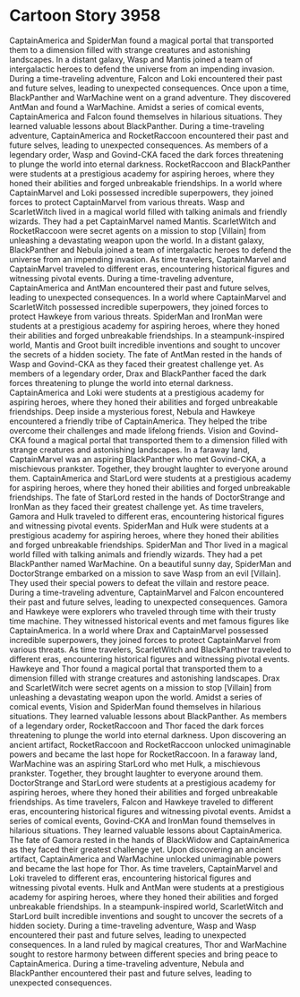 # Cartoon Story 3958

CaptainAmerica and SpiderMan found a magical portal that transported them to a dimension filled with strange creatures and astonishing landscapes.
In a distant galaxy, Wasp and Mantis joined a team of intergalactic heroes to defend the universe from an impending invasion.
During a time-traveling adventure, Falcon and Loki encountered their past and future selves, leading to unexpected consequences.
Once upon a time, BlackPanther and WarMachine went on a grand adventure. They discovered AntMan and found a WarMachine.
Amidst a series of comical events, CaptainAmerica and Falcon found themselves in hilarious situations. They learned valuable lessons about BlackPanther.
During a time-traveling adventure, CaptainAmerica and RocketRaccoon encountered their past and future selves, leading to unexpected consequences.
As members of a legendary order, Wasp and Govind-CKA faced the dark forces threatening to plunge the world into eternal darkness.
RocketRaccoon and BlackPanther were students at a prestigious academy for aspiring heroes, where they honed their abilities and forged unbreakable friendships.
In a world where CaptainMarvel and Loki possessed incredible superpowers, they joined forces to protect CaptainMarvel from various threats.
Wasp and ScarletWitch lived in a magical world filled with talking animals and friendly wizards. They had a pet CaptainMarvel named Mantis.
ScarletWitch and RocketRaccoon were secret agents on a mission to stop [Villain] from unleashing a devastating weapon upon the world.
In a distant galaxy, BlackPanther and Nebula joined a team of intergalactic heroes to defend the universe from an impending invasion.
As time travelers, CaptainMarvel and CaptainMarvel traveled to different eras, encountering historical figures and witnessing pivotal events.
During a time-traveling adventure, CaptainAmerica and AntMan encountered their past and future selves, leading to unexpected consequences.
In a world where CaptainMarvel and ScarletWitch possessed incredible superpowers, they joined forces to protect Hawkeye from various threats.
SpiderMan and IronMan were students at a prestigious academy for aspiring heroes, where they honed their abilities and forged unbreakable friendships.
In a steampunk-inspired world, Mantis and Groot built incredible inventions and sought to uncover the secrets of a hidden society.
The fate of AntMan rested in the hands of Wasp and Govind-CKA as they faced their greatest challenge yet.
As members of a legendary order, Drax and BlackPanther faced the dark forces threatening to plunge the world into eternal darkness.
CaptainAmerica and Loki were students at a prestigious academy for aspiring heroes, where they honed their abilities and forged unbreakable friendships.
Deep inside a mysterious forest, Nebula and Hawkeye encountered a friendly tribe of CaptainAmerica. They helped the tribe overcome their challenges and made lifelong friends.
Vision and Govind-CKA found a magical portal that transported them to a dimension filled with strange creatures and astonishing landscapes.
In a faraway land, CaptainMarvel was an aspiring BlackPanther who met Govind-CKA, a mischievous prankster. Together, they brought laughter to everyone around them.
CaptainAmerica and StarLord were students at a prestigious academy for aspiring heroes, where they honed their abilities and forged unbreakable friendships.
The fate of StarLord rested in the hands of DoctorStrange and IronMan as they faced their greatest challenge yet.
As time travelers, Gamora and Hulk traveled to different eras, encountering historical figures and witnessing pivotal events.
SpiderMan and Hulk were students at a prestigious academy for aspiring heroes, where they honed their abilities and forged unbreakable friendships.
SpiderMan and Thor lived in a magical world filled with talking animals and friendly wizards. They had a pet BlackPanther named WarMachine.
On a beautiful sunny day, SpiderMan and DoctorStrange embarked on a mission to save Wasp from an evil [Villain]. They used their special powers to defeat the villain and restore peace.
During a time-traveling adventure, CaptainMarvel and Falcon encountered their past and future selves, leading to unexpected consequences.
Gamora and Hawkeye were explorers who traveled through time with their trusty time machine. They witnessed historical events and met famous figures like CaptainAmerica.
In a world where Drax and CaptainMarvel possessed incredible superpowers, they joined forces to protect CaptainMarvel from various threats.
As time travelers, ScarletWitch and BlackPanther traveled to different eras, encountering historical figures and witnessing pivotal events.
Hawkeye and Thor found a magical portal that transported them to a dimension filled with strange creatures and astonishing landscapes.
Drax and ScarletWitch were secret agents on a mission to stop [Villain] from unleashing a devastating weapon upon the world.
Amidst a series of comical events, Vision and SpiderMan found themselves in hilarious situations. They learned valuable lessons about BlackPanther.
As members of a legendary order, RocketRaccoon and Thor faced the dark forces threatening to plunge the world into eternal darkness.
Upon discovering an ancient artifact, RocketRaccoon and RocketRaccoon unlocked unimaginable powers and became the last hope for RocketRaccoon.
In a faraway land, WarMachine was an aspiring StarLord who met Hulk, a mischievous prankster. Together, they brought laughter to everyone around them.
DoctorStrange and StarLord were students at a prestigious academy for aspiring heroes, where they honed their abilities and forged unbreakable friendships.
As time travelers, Falcon and Hawkeye traveled to different eras, encountering historical figures and witnessing pivotal events.
Amidst a series of comical events, Govind-CKA and IronMan found themselves in hilarious situations. They learned valuable lessons about CaptainAmerica.
The fate of Gamora rested in the hands of BlackWidow and CaptainAmerica as they faced their greatest challenge yet.
Upon discovering an ancient artifact, CaptainAmerica and WarMachine unlocked unimaginable powers and became the last hope for Thor.
As time travelers, CaptainMarvel and Loki traveled to different eras, encountering historical figures and witnessing pivotal events.
Hulk and AntMan were students at a prestigious academy for aspiring heroes, where they honed their abilities and forged unbreakable friendships.
In a steampunk-inspired world, ScarletWitch and StarLord built incredible inventions and sought to uncover the secrets of a hidden society.
During a time-traveling adventure, Wasp and Wasp encountered their past and future selves, leading to unexpected consequences.
In a land ruled by magical creatures, Thor and WarMachine sought to restore harmony between different species and bring peace to CaptainAmerica.
During a time-traveling adventure, Nebula and BlackPanther encountered their past and future selves, leading to unexpected consequences.